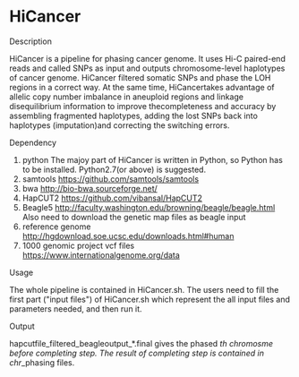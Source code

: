 # HiCancer


Description 

HiCancer is a pipeline for phasing cancer genome. It uses Hi-C paired-end reads and called SNPs as input and outputs chromosome-level haplotypes of cancer genome. HiCancer filtered somatic SNPs and phase the LOH regions in a correct way. At the same time, HiCancertakes advantage of allelic copy number imbalance in aneuploid regions and linkage disequilibrium information to improve thecompleteness and accuracy by assembling fragmented haplotypes, adding the lost SNPs back into haplotypes (imputation)and correcting the switching errors.



Dependency 

1. python
The majoy part of HiCancer is written in Python, so Python has to be installed. Python2.7(or above) is suggested.
2. samtools
https://github.com/samtools/samtools
3. bwa
http://bio-bwa.sourceforge.net/
4. HapCUT2
https://github.com/vibansal/HapCUT2
5. Beagle5
http://faculty.washington.edu/browning/beagle/beagle.html
Also need to download the genetic map files as beagle input
6. reference genome
http://hgdownload.soe.ucsc.edu/downloads.html#human
7. 1000 genomic project vcf files
https://www.internationalgenome.org/data



Usage 

The whole pipeline is contained in HiCancer.sh. The users need to fill the first part ("input files") of HiCancer.sh which represent the all input files and parameters needed, and then run it. 



Output 

hapcutfile_filtered_beagleoutput_*.final gives the phased *th chromosme before completing step.
The result of completing step is contained in chr*_phasing files. 
 


